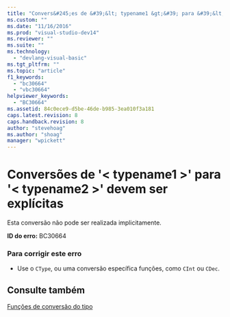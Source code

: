 ```yaml
---
title: "Convers&#245;es de &#39;&lt; typename1 &gt;&#39; para &#39;&lt; typename2 &gt;&#39; devem ser expl&#237;citas | Microsoft Docs"
ms.custom: ""
ms.date: "11/16/2016"
ms.prod: "visual-studio-dev14"
ms.reviewer: ""
ms.suite: ""
ms.technology: 
  - "devlang-visual-basic"
ms.tgt_pltfrm: ""
ms.topic: "article"
f1_keywords: 
  - "bc30664"
  - "vbc30664"
helpviewer_keywords: 
  - "BC30664"
ms.assetid: 84c0ece9-d5be-46de-b985-3ea010f3a181
caps.latest.revision: 8
caps.handback.revision: 8
author: "stevehoag"
ms.author: "shoag"
manager: "wpickett"
---
```

# Convers&#245;es de &#39;&lt; typename1 &gt;&#39; para &#39;&lt; typename2 &gt;&#39; devem ser expl&#237;citas
Esta conversão não pode ser realizada implicitamente.  
  
 **ID do erro:** BC30664  
  
### Para corrigir este erro  
  
-   Use o `CType`, ou uma conversão específica funções, como `CInt` ou `CDec`.  
  
## Consulte também  
 [Funções de conversão do tipo](../../visual-basic/language-reference/functions/type-conversion-functions.md)